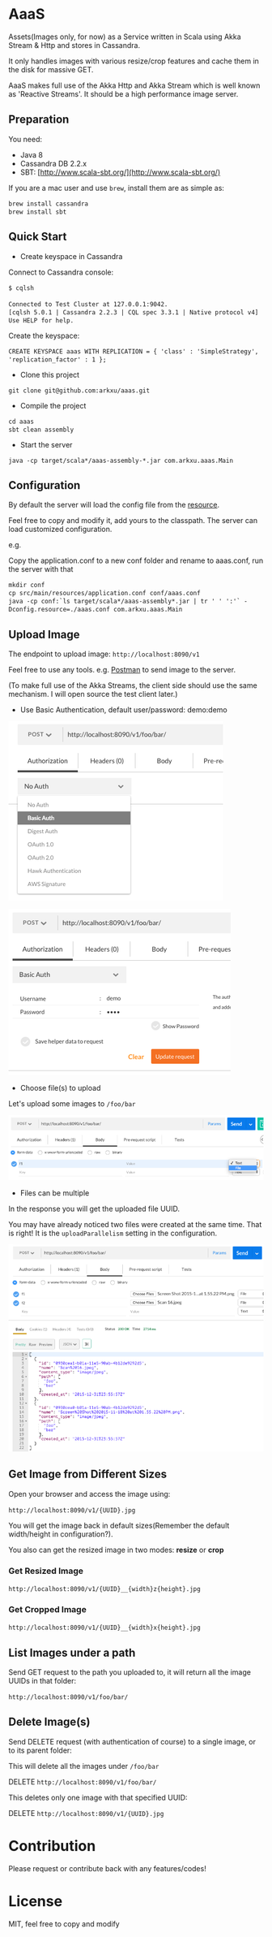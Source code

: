 # AaaS
Assets(Images only, for now) as a Service written in Scala using Akka Stream &amp; Http and stores in Cassandra.

It only handles images with various resize/crop features and cache them in the disk for massive GET.

AaaS makes full use of the Akka Http and Akka Stream which is well known as 'Reactive Streams'. It should be a high
performance image server.

## Preparation

You need:

* Java 8
* Cassandra DB 2.2.x
* SBT: [http://www.scala-sbt.org/](http://www.scala-sbt.org/)

If you are a mac user and use `brew`, install them are as simple as:

```
brew install cassandra
brew install sbt
```

## Quick Start

* Create keyspace in Cassandra

Connect to Cassandra console:

```
$ cqlsh

Connected to Test Cluster at 127.0.0.1:9042.
[cqlsh 5.0.1 | Cassandra 2.2.3 | CQL spec 3.3.1 | Native protocol v4]
Use HELP for help.
```

Create the keyspace:

```
CREATE KEYSPACE aaas WITH REPLICATION = { 'class' : 'SimpleStrategy', 'replication_factor' : 1 };
```

* Clone this project

```
git clone git@github.com:arkxu/aaas.git
```

* Compile the project

```
cd aaas
sbt clean assembly
```

* Start the server

```
java -cp target/scala*/aaas-assembly-*.jar com.arkxu.aaas.Main
```

## Configuration

By default the server will load the config file from the [resource](https://github.com/arkxu/aaas/blob/master/src/main/resources/application.conf).

Feel free to copy and modify it, add yours to the classpath. The server can load customized configuration.

e.g.

Copy the application.conf to a new conf folder and rename to aaas.conf, run the server with that

```
mkdir conf
cp src/main/resources/application.conf conf/aaas.conf
java -cp conf:`ls target/scala*/aaas-assembly*.jar | tr ' ' ':'` -Dconfig.resource=./aaas.conf com.arkxu.aaas.Main
```

## Upload Image

The endpoint to upload image: `http://localhost:8090/v1`

Feel free to use any tools. e.g. [Postman](http://www.getpostman.com/) to send image to the server.

(To make full use of the Akka Streams, the client side should use the same mechanism. 
I will open source the test client later.)

* Use Basic Authentication, default user/password: demo:demo

![Authentication](/docs/imgs/screen1.png)

![Authentication](/docs/imgs/screen2.png)

* Choose file(s) to upload

Let's upload some images to `/foo/bar`

![Authentication](/docs/imgs/screen3.png)

* Files can be multiple

In the response you will get the uploaded file UUID.

You may have already noticed two files were created at the same time. That is right! It is the `uploadParallelism`
setting in the configuration.

![Authentication](/docs/imgs/screen4.png)

## Get Image from Different Sizes

Open your browser and access the image using:

`http://localhost:8090/v1/{UUID}.jpg`

You will get the image back in default sizes(Remember the default width/height in configuration?).

You also can get the resized image in two modes: **resize** or **crop**

### Get Resized Image

`http://localhost:8090/v1/{UUID}__{width}z{height}.jpg`

### Get Cropped Image

`http://localhost:8090/v1/{UUID}__{width}x{height}.jpg`


## List Images under a path

Send GET request to the path you uploaded to, it will return all the image UUIDs in that folder:
 
`http://localhost:8090/v1/foo/bar/`

## Delete Image(s)

Send DELETE request (with authentication of course) to a single image, or to its parent folder:

This will delete all the images under `/foo/bar`

DELETE `http://localhost:8090/v1/foo/bar/`

This deletes only one image with that specified UUID:

DELETE `http://localhost:8090/v1/{UUID}.jpg`

# Contribution

Please request or contribute back with any features/codes!

# License

MIT, feel free to copy and modify
